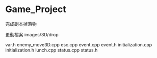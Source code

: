 # Game_Project
完成副本掉落物

更動檔案
images/3D/drop

var.h
enemy_move3D.cpp
esc.cpp
event.cpp event.h
initialization.cpp initialization.h
lunch.cpp
status.cpp status.h
